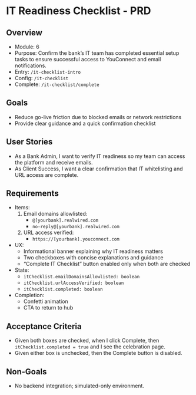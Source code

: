 # IT Readiness Checklist - PRD

## Overview
- Module: 6
- Purpose: Confirm the bank’s IT team has completed essential setup tasks to ensure successful access to YouConnect and email notifications.
- Entry: `/it-checklist-intro`
- Config: `/it-checklist`
- Complete: `/it-checklist/complete`

## Goals
- Reduce go-live friction due to blocked emails or network restrictions
- Provide clear guidance and a quick confirmation checklist

## User Stories
- As a Bank Admin, I want to verify IT readiness so my team can access the platform and receive emails.
- As Client Success, I want a clear confirmation that IT whitelisting and URL access are complete.

## Requirements
- Items:
  1) Email domains allowlisted:
     - `@[yourbank].realwired.com`
     - `no-reply@[yourbank].realwired.com`
  2) URL access verified:
     - `https://[yourbank].youconnect.com`
- UX:
  - Informational banner explaining why IT readiness matters
  - Two checkboxes with concise explanations and guidance
  - “Complete IT Checklist” button enabled only when both are checked
- State:
  - `itChecklist.emailDomainsAllowlisted: boolean`
  - `itChecklist.urlAccessVerified: boolean`
  - `itChecklist.completed: boolean`
- Completion:
  - Confetti animation
  - CTA to return to hub

## Acceptance Criteria
- Given both boxes are checked, when I click Complete, then `itChecklist.completed = true` and I see the celebration page.
- Given either box is unchecked, then the Complete button is disabled.

## Non-Goals
- No backend integration; simulated-only environment.
